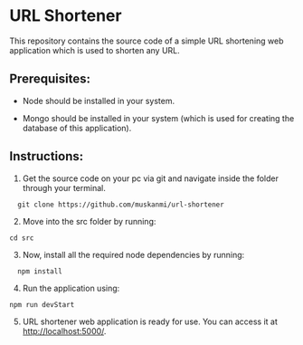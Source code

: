 # URL Shortener

This repository contains the source code of a simple URL shortening web application which is used to shorten any URL.

## Prerequisites:

* Node should be installed in your system.

* Mongo should be installed in your system (which is used for creating the database of this application). 

## Instructions:

1. Get the source code on your pc via git and navigate inside the folder through your terminal.

```
  git clone https://github.com/muskanmi/url-shortener
```

2. Move into the src folder by running:

```
cd src
```

3. Now, install all the required node dependencies by running:

```
  npm install
```

4. Run the application using:

```
npm run devStart
```

5. URL shortener web application is ready for use. You can access it at [http://localhost:5000/](http://localhost:5000/).
